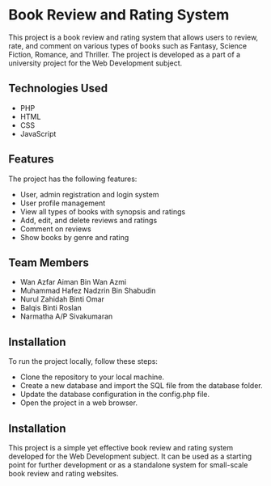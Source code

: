 # Book Review and Rating System

This project is a book review and rating system that allows users to review, rate, and comment on various types of books such as Fantasy, Science Fiction, Romance, and Thriller. The project is developed as a part of a university project for the Web Development subject.

## Technologies Used

- PHP
- HTML
- CSS
- JavaScript

## Features
The project has the following features:
- User, admin registration and login system
- User profile management
- View all types of books with synopsis and ratings
- Add, edit, and delete reviews and ratings
- Comment on reviews
- Show books by genre and rating

## Team Members
- Wan Azfar Aiman Bin Wan Azmi
- Muhammad Hafez Nadzrin Bin Shabudin
- Nurul Zahidah Binti Omar
- Balqis Binti Roslan
- Narmatha A/P Sivakumaran

## Installation
To run the project locally, follow these steps:
- Clone the repository to your local machine.
- Create a new database and import the SQL file from the database folder.
- Update the database configuration in the config.php file.
- Open the project in a web browser.

## Installation
This project is a simple yet effective book review and rating system developed for the Web Development subject. It can be used as a starting point for further development or as a standalone system for small-scale book review and rating websites.
